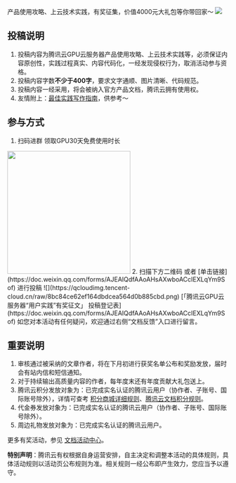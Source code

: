 产品使用攻略、上云技术实践，有奖征集，价值4000元大礼包等你带回家～
![](https://qcloudimg.tencent-cloud.cn/raw/939dff1e8568e6fc38eb526f7633ae1a.png)

## 投稿说明

1. 投稿内容为腾讯云GPU云服务器产品使用攻略、上云技术实践等，必须保证内容原创性，实践过程真实、内容代码化，一经发现侵权行为，取消活动参与资格。
2. 投稿内容字数**不少于400字**，要求文字通顺、图片清晰、代码规范。
3. 投稿内容一经采用，将会被纳入官方产品文档，腾讯云拥有使用权。
4. 友情附上：[最佳实践写作指南](https://doc.weixin.qq.com/doc/w3_AHsAXwboACcuEbVIZiXTZqGYm0Kh0?scode=AJEAIQdfAAoJPRp1wFAHsAXwboACc)，供参考～

## 参与方式

1. 扫码进群 领取GPU30天免费使用时长
<img src="https://qcloudimg.tencent-cloud.cn/raw/a20b3ebc0af7807526b002f54b902576.jpg" width="280px">
2. 扫描下方二维码 或者 [单击链接](https://doc.weixin.qq.com/forms/AJEAIQdfAAoAHsAXwboACcIEXLqYm9Sof) 进行投稿
![](https://qcloudimg.tencent-cloud.cn/raw/8bc84ce62ef164dbdcea564d0b885cbd.png)
[「腾讯云GPU云服务器“用户实践”有奖征文」 投稿登记表](https://doc.weixin.qq.com/forms/AJEAIQdfAAoAHsAXwboACcIEXLqYm9Sof)
如您对本活动有任何疑问，欢迎通过右侧“文档反馈”入口进行留言。

## 重要说明

1. 审核通过被采纳的文章作者，将在下月初进行获奖名单公布和奖励发放，届时会有站内信和短信通知。
2. 对于持续输出高质量内容的作者，每年度末还有年度贡献大礼包送上。
3. 腾讯云积分发放对象为：已完成实名认证的腾讯云用户（协作者、子账号、国际账号除外），详情可查考 [积分商城详细规则](https://cloud.tencent.com/act/integralmall?from=10680)、[腾讯云文档积分规则](https://cloud.tencent.com/document/product/855/54543?from=10680)。
4. 代金券发放对象为：已完成实名认证的腾讯云用户（协作者、子账号、国际账号除外）。
5. 周边礼物发放对象为：已完成实名认证的腾讯云用户。


更多有奖活动，参见  [文档活动中心](https://cloud.tencent.com/document/act)。



**特别声明**：腾讯云有权根据自身运营安排，自主决定和调整本活动的具体规则，具体活动规则以活动页公布规则为准。相关规则一经公布即产生效力，您应当予以遵守。





